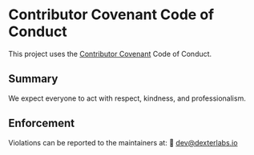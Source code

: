 # Contributor Covenant Code of Conduct

This project uses the [Contributor Covenant](https://www.contributor-covenant.org/) Code of Conduct.

## Summary

We expect everyone to act with respect, kindness, and professionalism.

## Enforcement

Violations can be reported to the maintainers at:
📧 dev@dexterlabs.io

